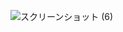 ![スクリーンショット (6)](https://user-images.githubusercontent.com/125703463/220654628-50dae5a4-5d73-45ab-baf1-454d64ee1cb5.png)
